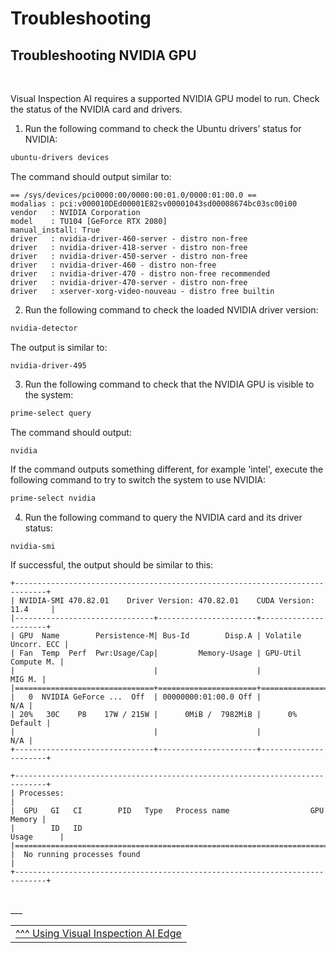 # Troubleshooting

## Troubleshooting NVIDIA GPU

<br>

Visual Inspection AI requires a supported NVIDIA GPU model to run. Check the status of the NVIDIA card and drivers.

1. Run the following command to check the Ubuntu drivers’ status for NVIDIA:

```bash
ubuntu-drivers devices
```

The command should output similar to:
```
== /sys/devices/pci0000:00/0000:00:01.0/0000:01:00.0 ==
modalias : pci:v000010DEd00001E82sv00001043sd00008674bc03sc00i00
vendor   : NVIDIA Corporation
model    : TU104 [GeForce RTX 2080]
manual_install: True
driver   : nvidia-driver-460-server - distro non-free
driver   : nvidia-driver-418-server - distro non-free
driver   : nvidia-driver-450-server - distro non-free
driver   : nvidia-driver-460 - distro non-free
driver   : nvidia-driver-470 - distro non-free recommended
driver   : nvidia-driver-470-server - distro non-free
driver   : xserver-xorg-video-nouveau - distro free builtin
```

2. Run the following command to check the loaded NVIDIA driver version:

```bash
nvidia-detector
```

The output is similar to:

```
nvidia-driver-495
```

3. Run the following command to check that the NVIDIA GPU is visible to the system:

```bash
prime-select query
```

The command should output:

```
nvidia
```

If the command outputs something different, for example 'intel', execute the following command to try to switch the system to use NVIDIA:

```bash
prime-select nvidia
```

4. Run the following command to query the NVIDIA card and its driver status:

```bash
nvidia-smi
```

If successful, the output should be similar to this:

```
+-----------------------------------------------------------------------------+
| NVIDIA-SMI 470.82.01    Driver Version: 470.82.01    CUDA Version: 11.4     |
|-------------------------------+----------------------+----------------------+
| GPU  Name        Persistence-M| Bus-Id        Disp.A | Volatile Uncorr. ECC |
| Fan  Temp  Perf  Pwr:Usage/Cap|         Memory-Usage | GPU-Util  Compute M. |
|                               |                      |               MIG M. |
|===============================+======================+======================|
|   0  NVIDIA GeForce ...  Off  | 00000000:01:00.0 Off |                  N/A |
| 20%   30C    P8    17W / 215W |      0MiB /  7982MiB |      0%      Default |
|                               |                      |                  N/A |
+-------------------------------+----------------------+----------------------+

+-----------------------------------------------------------------------------+
| Processes:                                                                  |
|  GPU   GI   CI        PID   Type   Process name                  GPU Memory |
|        ID   ID                                                   Usage      |
|=============================================================================|
|  No running processes found                                                 |
+-----------------------------------------------------------------------------+
```


<br>
___

<table width="100%">
<tr><td><a href="./useviai.md">^^^ Using Visual Inspection AI Edge</td></tr>
</table>


